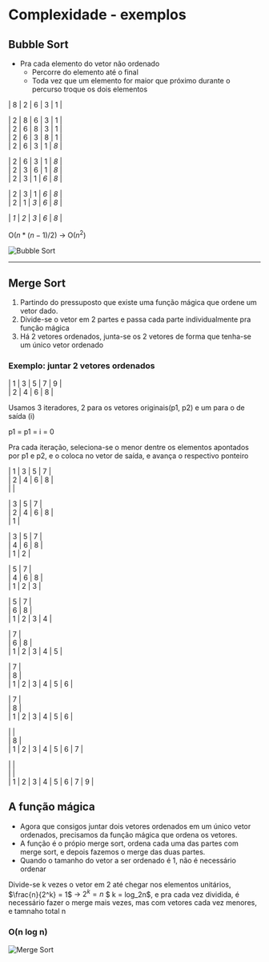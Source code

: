 # Complexidade - exemplos

## Bubble Sort

* Pra cada elemento do vetor não ordenado
    * Percorre do elemento até o final
    * Toda vez que um elemento for maior que próximo durante o percurso troque os dois elementos

| 8 | 2 | 6 | 3 | 1 |

| 2 | 8 | 6 | 3 | 1 |  
| 2 | 6 | 8 | 3 | 1 |  
| 2 | 6 | 3 | 8 | 1 |  
| 2 | 6 | 3 | 1 | *8* |

| 2 | 6 | 3 | 1 | *8* |  
| 2 | 3 | 6 | 1 | *8* |  
| 2 | 3 | 1 | *6* | *8* | 

| 2 | 3 | 1 | *6* | *8* |  
| 2 | 1 | *3* | *6* | *8* |

| *1* | *2* | *3* | *6* | *8* |  

O($n*(n-1)/2$) -> O($n^2$)

![Bubble Sort](https://upload.wikimedia.org/wikipedia/commons/c/c8/Bubble-sort-example-300px.gif)

---
## Merge Sort

1. Partindo do pressuposto que existe uma função mágica que ordene um vetor dado.  
2. Divide-se o vetor em 2 partes e passa cada parte individualmente pra função mágica
3. Há 2 vetores ordenados, junta-se os 2 vetores de forma que tenha-se um único vetor ordenado

### Exemplo: juntar 2 vetores ordenados

| 1 | 3 | 5 | 7 | 9 |  
| 2 | 4 | 6 | 8 |

Usamos 3 iteradores, 2 para os vetores originais(p1, p2) e um para o de saída (i)

p1 = p1 = i = 0

Pra cada iteração, seleciona-se o menor dentre os elementos apontados por p1 e p2, e o coloca no vetor de saída, e avança o respectivo ponteiro


| 1 | 3 | 5 | 7 |  
| 2 | 4 | 6 | 8 |  
| | 

| 3 | 5 | 7 |  
| 2 | 4 | 6 | 8 |  
| 1 |  

| 3 | 5 | 7 |  
| 4 | 6 | 8 |  
| 1 | 2 |  

| 5 | 7 |  
| 4 | 6 | 8 |   
| 1 | 2 | 3 |  

| 5 | 7 |  
| 6 | 8 |  
| 1 | 2 | 3 | 4 |  

| 7 |  
| 6 | 8 |  
| 1 | 2 | 3 | 4 | 5 |

| 7 |  
| 8 |  
| 1 | 2 | 3 | 4 | 5 | 6 |

| 7 |  
| 8 |  
| 1 | 2 | 3 | 4 | 5 | 6 |

| |  
| 8 |  
| 1 | 2 | 3 | 4 | 5 | 6 | 7 |

| |  
| |  
| 1 | 2 | 3 | 4 | 5 | 6 | 7 | 9 |  

## A função mágica
* Agora que consigos juntar dois vetores ordenados em um único vetor ordenados, precisamos da função mágica que ordena os vetores.
* A função é o própio merge sort, ordena cada uma das partes com merge sort, e depois fazemos o merge das duas partes. 
* Quando o tamanho do vetor a ser ordenado é 1, não é necessário ordenar

Divide-se k vezes o vetor em 2 até chegar nos elementos unitários, $\frac{n}{2^k} = 1$ -> $2^k = n$ $ k = log_2n$, e pra cada vez dividida, é necessário fazer o merge mais vezes, mas com vetores cada vez menores, e tamnaho total n


### O(n log n)


![Merge Sort](https://upload.wikimedia.org/wikipedia/commons/c/cc/Merge-sort-example-300px.gif)



